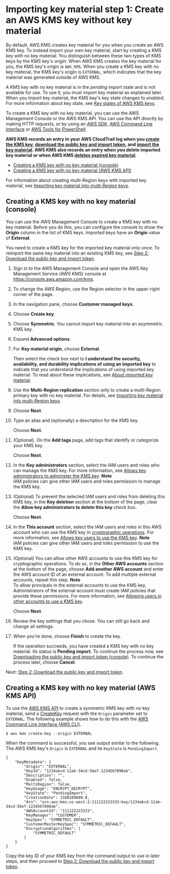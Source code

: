 # Importing key material step 1: Create an AWS KMS key without key material<a name="importing-keys-create-cmk"></a>

By default, AWS KMS creates key material for you when you create an AWS KMS key\. To instead import your own key material, start by creating a KMS key with no key material\. You distinguish between these two types of KMS keys by the KMS key's *origin*\. When AWS KMS creates the key material for you, the KMS key's origin is `AWS_KMS`\. When you create a KMS key with no key material, the KMS key's origin is `EXTERNAL`, which indicates that the key material was generated outside of AWS KMS\.

A KMS key with no key material is in the *pending import* state and is not available for use\. To use it, you must import key material as explained later\. When you import key material, the KMS key's key state changes to *enabled*\. For more information about key state, see [Key states of AWS KMS keys](key-state.md)\.

To create a KMS key with no key material, you can use the AWS Management Console or the AWS KMS API\. You can use the API directly by making HTTP requests, or by using an [AWS SDK](https://aws.amazon.com/tools/#sdk), [AWS Command Line Interface](https://docs.aws.amazon.com/cli/latest/userguide/) or [AWS Tools for PowerShell](https://docs.aws.amazon.com/powershell/latest/userguide/)\.

**AWS KMS records an entry in your AWS CloudTrail log when you [create the KMS key](ct-createkey.md), [download the public key and import token](ct-getparametersforimport.md), and [import the key material](ct-importkeymaterial.md)\. AWS KMS also records an entry when you delete imported key material or when AWS KMS [deletes expired key material](ct-deleteexpiredkeymaterial.md)\.**
+ [Creating a KMS key with no key material \(console\)](#importing-keys-create-cmk-console)
+ [Creating a KMS key with no key material \(AWS KMS API\)](#importing-keys-create-cmk-api)

For information about creating multi\-Region keys with imported key material, see [Importing key material into multi\-Region keys](multi-region-keys-import.md)\.

## Creating a KMS key with no key material \(console\)<a name="importing-keys-create-cmk-console"></a>

You can use the AWS Management Console to create a KMS key with no key material\. Before you do this, you can configure the console to show the **Origin** column in the list of KMS keys\. Imported keys have an **Origin** value of **External**\.

You need to create a KMS key for the imported key material only once\. To reimport the same key material into an existing KMS key, see [Step 2: Download the public key and import token](importing-keys-get-public-key-and-token.md)\.

1. Sign in to the AWS Management Console and open the AWS Key Management Service \(AWS KMS\) console at [https://console\.aws\.amazon\.com/kms](https://console.aws.amazon.com/kms)\.

1. To change the AWS Region, use the Region selector in the upper\-right corner of the page\.

1. In the navigation pane, choose **Customer managed keys**\.

1. Choose **Create key**\.

1. Choose **Symmetric**\. You cannot import key material into an asymmetric KMS key\.

1. Expand **Advanced options**\.

1. For **Key material origin**, choose **External**\. 

   Then select the check box next to **I understand the security, availability, and durability implications of using an imported key** to indicate that you understand the implications of using imported key material\. To read about these implications, see [About imported key material](importing-keys.md#importing-keys-considerations)\.

1. Use the **Multi\-Region replication** section only to create a multi\-Region primary key with no key material\. For details, see [Importing key material into multi\-Region keys](multi-region-keys-import.md)\.

1. Choose **Next**\.

1. Type an alias and \(optionally\) a description for the KMS key\. 

   Choose **Next**\.

1. \(Optional\)\. On the **Add tags** page, add tags that identify or categorize your KMS key\. 

   Choose **Next**\.

1. In the **Key administrators** section, select the IAM users and roles who can manage the KMS key\. For more information, see [Allows key administrators to administer the KMS key](key-policy-default.md#key-policy-default-allow-administrators)\. 
**Note**  
IAM policies can give other IAM users and roles permission to manage the KMS key\.

1. \(Optional\) To prevent the selected IAM users and roles from deleting this KMS key, in the **Key deletion** section at the bottom of the page, clear the **Allow key administrators to delete this key** check box\.

   Choose **Next**\.

1. In the **This account** section, select the IAM users and roles in this AWS account who can use the KMS key in [cryptographic operations](concepts.md#cryptographic-operations)\. For more information, see [Allows key users to use the KMS key](key-policy-default.md#key-policy-default-allow-users)\.
**Note**  
IAM policies can give other IAM users and roles permission to use the KMS key\.

1. \(Optional\) You can allow other AWS accounts to use this KMS key for cryptographic operations\. To do so, in the **Other AWS accounts** section at the bottom of the page, choose **Add another AWS account** and enter the AWS account ID of an external account\. To add multiple external accounts, repeat this step\.
**Note**  
To allow principals in the external accounts to use the KMS key, Administrators of the external account must create IAM policies that provide these permissions\. For more information, see [Allowing users in other accounts to use a KMS key](key-policy-modifying-external-accounts.md)\.

   Choose **Next**\.

1. Review the key settings that you chose\. You can still go back and change all settings\.

1. When you're done, choose **Finish** to create the key\.

   If the operation succeeds, you have created a KMS key with no key material\. Its status is **Pending import\.** To continue the process now, see [Downloading the public key and import token \(console\)](importing-keys-get-public-key-and-token.md#importing-keys-get-public-key-and-token-console)\. To continue the process later, choose **Cancel**\.

Next: [Step 2: Download the public key and import token](importing-keys-get-public-key-and-token.md)\.

## Creating a KMS key with no key material \(AWS KMS API\)<a name="importing-keys-create-cmk-api"></a>

To use the [AWS KMS API](https://docs.aws.amazon.com/kms/latest/APIReference/) to create a symmetric KMS key with no key material, send a [CreateKey](https://docs.aws.amazon.com/kms/latest/APIReference/API_CreateKey.html) request with the `Origin` parameter set to `EXTERNAL`\. The following example shows how to do this with the [AWS Command Line Interface \(AWS CLI\)](https://aws.amazon.com/cli/)\.

```
$ aws kms create-key --origin EXTERNAL
```

When the command is successful, you see output similar to the following\. The AWS KMS key's `Origin` is `EXTERNAL` and its `KeyState` is `PendingImport`\.

```
{
    "KeyMetadata": {
        "Origin": "EXTERNAL",
        "KeyId": "1234abcd-12ab-34cd-56ef-1234567890ab",
        "Description": "",
        "Enabled": false,
        "MultiRegion": false,
        "KeyUsage": "ENCRYPT_DECRYPT",
        "KeyState": "PendingImport",
        "CreationDate": 1568289600.0,
        "Arn": "arn:aws:kms:us-west-2:111122223333:key/1234abcd-12ab-34cd-56ef-1234567890ab",
        "AWSAccountId": "111122223333",
        "KeyManager": "CUSTOMER",
        "KeySpec": "SYMMETRIC_DEFAULT",
        "CustomerMasterKeySpec": "SYMMETRIC_DEFAULT",
        "EncryptionAlgorithms": [
            "SYMMETRIC_DEFAULT"
        ]
    }
}
```

Copy the key ID of your KMS key from the command output to use in later steps, and then proceed to [Step 2: Download the public key and import token](importing-keys-get-public-key-and-token.md)\.